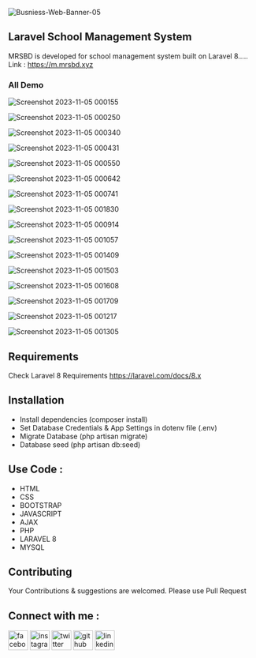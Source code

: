 ![Busniess-Web-Banner-05](https://github.com/Mostafizur008/live-tv-server/assets/107453434/ca774808-f617-4f6a-be0d-a794ced44688)

## Laravel School Management System
MRSBD is developed for school management system built on Laravel 8..... Link : https://m.mrsbd.xyz

### All Demo
![Screenshot 2023-11-05 000155](https://github.com/Mostafizur008/school-management-system/assets/107453434/44497102-5727-449a-a98d-fb09c0826a16)

![Screenshot 2023-11-05 000250](https://github.com/Mostafizur008/school-management-system/assets/107453434/e1112821-cc81-4946-8f74-7c555ebd4606)

![Screenshot 2023-11-05 000340](https://github.com/Mostafizur008/school-management-system/assets/107453434/f643b9d3-5fd8-42d1-a123-2a21170d2424)

![Screenshot 2023-11-05 000431](https://github.com/Mostafizur008/school-management-system/assets/107453434/e9aa25e4-a8f7-405a-8a24-4ed3b9f0665b)

![Screenshot 2023-11-05 000550](https://github.com/Mostafizur008/school-management-system/assets/107453434/fdc48d31-65fa-4aee-a78a-de7063ec01eb)

![Screenshot 2023-11-05 000642](https://github.com/Mostafizur008/school-management-system/assets/107453434/e4a6a618-d09d-4462-b3b7-8e280f490734)

![Screenshot 2023-11-05 000741](https://github.com/Mostafizur008/school-management-system/assets/107453434/a4f00567-2e79-45a6-a8cd-9d1de101eac7)

![Screenshot 2023-11-05 001830](https://github.com/Mostafizur008/school-management-system/assets/107453434/993c304a-02ac-4f42-b0c6-a4bcfdbc9f56)

![Screenshot 2023-11-05 000914](https://github.com/Mostafizur008/school-management-system/assets/107453434/15d448e0-e0ce-4cfc-b3cf-0b7ecee80889)

![Screenshot 2023-11-05 001057](https://github.com/Mostafizur008/school-management-system/assets/107453434/4eee9c17-08d1-4d51-8b7a-7f30bb48d964)

![Screenshot 2023-11-05 001409](https://github.com/Mostafizur008/school-management-system/assets/107453434/20a943af-5110-4b30-b7d7-a3b81b0ed0f9)

![Screenshot 2023-11-05 001503](https://github.com/Mostafizur008/school-management-system/assets/107453434/683abe40-720a-4f59-870a-a3996e754318)

![Screenshot 2023-11-05 001608](https://github.com/Mostafizur008/school-management-system/assets/107453434/ff7f69c0-687d-4ccb-af04-c94111d812f9)

![Screenshot 2023-11-05 001709](https://github.com/Mostafizur008/school-management-system/assets/107453434/1444ab8c-fd07-46f0-86a3-2df596475a1f)

![Screenshot 2023-11-05 001217](https://github.com/Mostafizur008/school-management-system/assets/107453434/036239d6-e008-44ca-a64e-279823125cfc)

![Screenshot 2023-11-05 001305](https://github.com/Mostafizur008/school-management-system/assets/107453434/6669e8cc-ea3c-4e4f-8629-a00415021e1c)

## Requirements
Check Laravel 8 Requirements https://laravel.com/docs/8.x

## Installation
- Install dependencies (composer install)<br>
- Set Database Credentials & App Settings in dotenv file (.env)<br>
- Migrate Database (php artisan migrate)<br>
- Database seed (php artisan db:seed)


## Use Code : 
- HTML<br>
- CSS<br>
- BOOTSTRAP<br>
- JAVASCRIPT<br>
- AJAX<br>
- PHP<br>
- LARAVEL 8<br>
- MYSQL

## Contributing
Your Contributions & suggestions are welcomed. Please use Pull Request


## Connect with me :
<p dir="auto"><a href="https://www.facebook.com/sm.sohag007" rel="nofollow"><img src="https://camo.githubusercontent.com/2d1ffa69dd491ebeca01b2098cf8233dd09950ff5895abccd5b455ca442abc59/68747470733a2f2f696d672e736869656c64732e696f2f62616467652f46616365626f6f6b2d3138373746323f7374796c653d666f722d7468652d6261646765266c6f676f3d66616365626f6f6b266c6f676f436f6c6f723d7768697465" alt="facebook" height="40" style="max-width: 100%;"></a>  <a href="https://www.instagram.com/sm.sohag007/" rel="nofollow"><img src="https://camo.githubusercontent.com/b3d4671768bd0f9b6c8f410a25a96e0c5a4d135208d8910461e986f97e7985ab/68747470733a2f2f696d672e736869656c64732e696f2f62616467652f496e7374616772616d2d4534343035463f7374796c653d666f722d7468652d6261646765266c6f676f3d696e7374616772616d266c6f676f436f6c6f723d7768697465" alt="instagram" height="40" style="max-width: 100%;"></a>  <a href="https://twitter.com/sm.sohag007" rel="nofollow"><img src="https://camo.githubusercontent.com/5d03c86f6a75f7cbe80d135d9162fbf6dc46a31253cf30a8e9bb8279b4d574d3/68747470733a2f2f696d672e736869656c64732e696f2f62616467652f547769747465722d3144413146323f7374796c653d666f722d7468652d6261646765266c6f676f3d74776974746572266c6f676f436f6c6f723d7768697465" alt="twitter" height="40" style="max-width: 100%;"></a>  <a href="https://github.com/mostafizur008"><img src="https://camo.githubusercontent.com/bd2bd127c104ba5c98bb12c70801b075aee1f040009089510f69554300e7ff41/68747470733a2f2f696d672e736869656c64732e696f2f62616467652f4769742d4630353033323f7374796c653d666f722d7468652d6261646765266c6f676f3d676974266c6f676f436f6c6f723d7768697465" alt="github" height="40" style="max-width: 100%;"></a>  <a href="https://www.linkedin.com/in/sm.sohag008/" rel="nofollow"><img src="https://camo.githubusercontent.com/a80d00f23720d0bc9f55481cfcd77ab79e141606829cf16ec43f8cacc7741e46/68747470733a2f2f696d672e736869656c64732e696f2f62616467652f4c696e6b6564496e2d3030373742353f7374796c653d666f722d7468652d6261646765266c6f676f3d6c696e6b6564696e266c6f676f436f6c6f723d7768697465" alt="linkedin" height="40" style="max-width: 100%;"></a></p>
